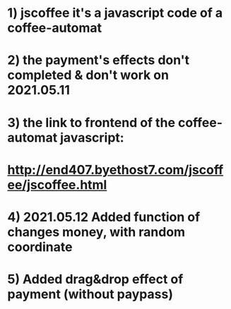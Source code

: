# 1) jscoffee it's a javascript code of a coffee-automat 
# 2) the payment's effects don't completed & don't work on 2021.05.11
# 3) the link to frontend of the coffee-automat javascript: 
# http://end407.byethost7.com/jscoffee/jscoffee.html
# 4) 2021.05.12 Added function of changes money, with random coordinate
# 5) Added drag&drop effect of payment (without paypass)
#
